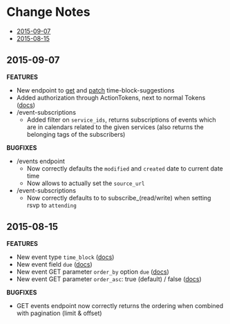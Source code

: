 # Change Notes

<!-- MarkdownTOC -->

- [2015-09-07](#2015-09-07)
- [2015-08-15](#2015-08-15)

<!-- /MarkdownTOC -->


## 2015-09-07

**FEATURES**

* New endpoint to [get](/rest-api/endpoints/events/#get-eventsevent_idtime-block-suggestions) and [patch](/rest-api/endpoints/events/#patch-eventsevent_idtime-block-suggestions) time-block-suggestions
* Added authorization through ActionTokens, next to normal Tokens ([docs](/rest-api/introduction/#action-tokens-actiontoken))
* /event-subscriptions
	* Added filter on `service_ids`, returns subscriptions of events which are in calendars related to the given services (also returns the belonging tags of the subscribers)

**BUGFIXES**

* /events endpoint
	* Now correctly defaults the `modified` and `created` date to current date time
	* Now allows to actually set the `source_url`
* /event-subscriptions
	* Now correctly defaults to to subscribe_(read/write) when setting rsvp to `attending`


## 2015-08-15

**FEATURES**

* New event type `time_block` ([docs](/rest-api/objects/#eventevent_type))
* New event field `due` ([docs](/rest-api/objects/#event))
* New event GET parameter `order_by` option `due` ([docs](/rest-api/endpoints/events/#get-events))
* New event GET parameter `order_asc`: true (default) / false ([docs](/rest-api/endpoints/events/#get-events))

**BUGFIXES**

* GET events endpoint now correctly returns the ordering when combined with pagination (limit & offset)